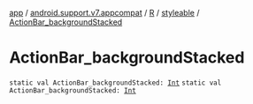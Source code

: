 [app](../../../index.md) / [android.support.v7.appcompat](../../index.md) / [R](../index.md) / [styleable](index.md) / [ActionBar_backgroundStacked](.)

# ActionBar_backgroundStacked

`static val ActionBar_backgroundStacked: `[`Int`](https://kotlinlang.org/api/latest/jvm/stdlib/kotlin/-int/index.html)
`static val ActionBar_backgroundStacked: `[`Int`](https://kotlinlang.org/api/latest/jvm/stdlib/kotlin/-int/index.html)
